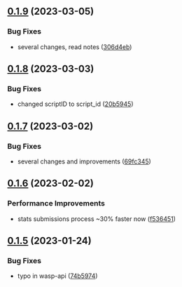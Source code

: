 ## [0.1.9](https://github.com/Torwent/wasp-api/compare/v0.1.8...v0.1.9) (2023-03-05)


### Bug Fixes

* several changes, read notes ([306d4eb](https://github.com/Torwent/wasp-api/commit/306d4ebbca88d216675bb236e6012d9495fca70d))



## [0.1.8](https://github.com/Torwent/wasp-api/compare/v0.1.7...v0.1.8) (2023-03-03)


### Bug Fixes

* changed scriptID to script_id ([20b5945](https://github.com/Torwent/wasp-api/commit/20b5945d2c038edf0578d72854131f0659e870cd))



## [0.1.7](https://github.com/Torwent/wasp-api/compare/v0.1.6...v0.1.7) (2023-03-02)


### Bug Fixes

* several changes and improvements ([69fc345](https://github.com/Torwent/wasp-api/commit/69fc345d1f68a8c525ac24f265bc4d50c176e936))



## [0.1.6](https://github.com/Torwent/wasp-api/compare/v0.1.5...v0.1.6) (2023-02-02)


### Performance Improvements

* stats submissions process ~30% faster now ([f536451](https://github.com/Torwent/wasp-api/commit/f536451da3f19825e49e36a169df5fe530e9791d))



## [0.1.5](https://github.com/Torwent/wasp-api/compare/v0.1.4...v0.1.5) (2023-01-24)


### Bug Fixes

* typo in wasp-api ([74b5974](https://github.com/Torwent/wasp-api/commit/74b5974cd32d008b48adb893c23f2638e0293ac7))



